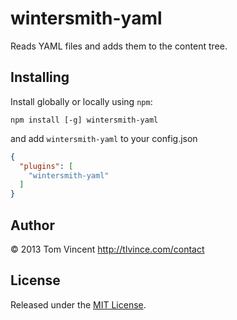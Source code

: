 # wintersmith-yaml

Reads YAML files and adds them to the content tree.

## Installing

Install globally or locally using `npm`:

```
npm install [-g] wintersmith-yaml
```

and add `wintersmith-yaml` to your config.json

```json
{
  "plugins": [
    "wintersmith-yaml"
  ]
}
```

## Author

© 2013 Tom Vincent <http://tlvince.com/contact>

## License

Released under the [MIT License](http://tlvince.mit-license.org).
